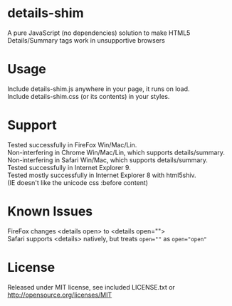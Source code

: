 details-shim
============

A pure JavaScript (no dependencies) solution to make HTML5 
Details/Summary tags work in unsupportive browsers

Usage
=====

Include details-shim.js anywhere in your page, it runs on load.  
Include details-shim.css (or its contents) in your styles.

Support
=======

Tested successfully in FireFox Win/Mac/Lin.  
Non-interfering in Chrome Win/Mac/Lin, which supports details/summary.  
Non-interfering in Safari Win/Mac, which supports details/summary.  
Tested successfully in Internet Explorer 9.  
Tested mostly successfully in Internet Explorer 8 with html5shiv.  
 (IE doesn't like the unicode css :before content)  


Known Issues
============

FireFox changes &lt;details open> to &lt;details open="">  
Safari supports &lt;details> natively, but treats `open=""` as `open="open"`


License
=======

Released under MIT license, see included LICENSE.txt
or http://opensource.org/licenses/MIT
